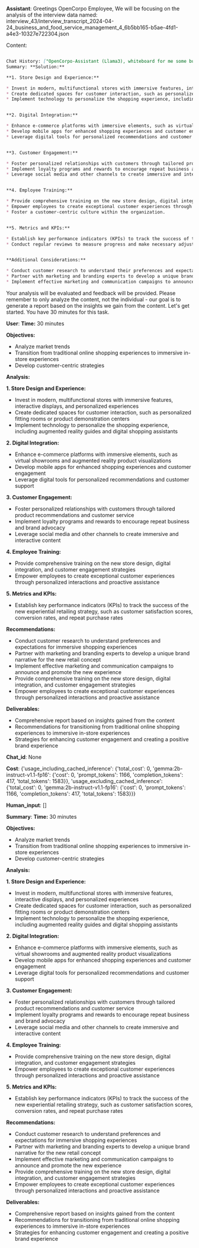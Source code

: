 **Assistant**: Greetings OpenCorpo Employee, We will be focusing on the analysis of the interview data named: interview_43/interview_transcript_2024-04-24_business_and_food_service_management_4_6b5bb165-b5ae-4fd1-a4e3-10327e722304.json 


 Content: 

 ```md

 Chat History: ["OpenCorpo-Assistant (Llama3), whiteboard for me some business and food service management. Propose a solution for e-commerce strategies. I will evaluate your answers and give my feedback, then propose a problem to you. You will answer and I will evaluate. Let's now begin. You have 30 minutes.", '## E-Commerce Strategies Solution:\n\n**Step 1: Market Research and Customer Segmentation**\n\n* Gather data on current trends, customer preferences, and competitor strategies.\n* Identify target customer groups and their unique needs and pain points.\n* Analyze market segmentation to understand the best channels and messaging for different customer segments.\n\n**Step 2: Product Optimization and Digital Branding**\n\n* Optimize product listings with high-quality images, detailed descriptions, and relevant keywords.\n* Leverage product bundling and cross-selling opportunities.\n* Develop compelling brand messaging and storytelling for online presentation.\n\n**Step 3: Digital Marketing and Acquisition Strategies**\n\n* Implement search engine optimization (SEO) and pay-per-click (PPC) advertising campaigns.\n* Leverage social media marketing to generate brand awareness and engagement.\n* Explore influencer marketing and partnerships with relevant brands.\n\n**Step 4: Order Management and Fulfillment Optimization**\n\n* Optimize order routing and logistics processes for efficiency.\n* Implement real-time inventory management to prevent stockouts.\n* Integrate with third-party delivery services for streamlined fulfillment.\n\n**Step 5: Customer Relationship Management and Data Analytics**\n\n* Build a comprehensive customer relationship management (CRM) system for tracking interactions.\n* Leverage data analytics to track customer behavior, preferences, and purchase patterns.\n* Personalize marketing and product offerings based on customer segmentation.\n\n**Additional Considerations:**\n\n* Mobile-first approach for seamless shopping experience.\n* Personalization and customization options.\n* Integration with accounting and payment systems.\n* Data security and privacy measures.\n\n## Problem to Evaluate:\n\n* **Balancing customer experience and operational efficiency during rapid growth.**', "Thank you for sharing your e-commerce strategies solution!\n\nIt's impressive how comprehensive it is, covering market research, product optimization, digital marketing, order management, customer relationship management, and additional considerations. You've covered all the essential aspects of an e-commerce strategy.\n\nNow, let's focus on the problem you provided: **Balancing customer experience and operational efficiency during rapid growth**.\n\nTo evaluate this problem, I'll ask some questions:\n\n1. How do you plan to prioritize customer experience while scaling your business? What specific initiatives would you implement to ensure a seamless customer journey?\n2. How will you measure the impact of operational efficiency on customer satisfaction? Are there any specific metrics or KPIs you'd use to monitor this balance?\n3. In what ways can you leverage technology, such as automation and analytics, to streamline operations while maintaining high customer service standards?\n\nPlease share your thoughts on these questions, and I'll provide feedback and suggestions to help you better address the problem of balancing customer experience and operational efficiency during rapid growth.\n\nRemember, you have 30 minutes left.", "**Understood! I am prepared to answer your questions and provide feedback to help you address the problem of balancing customer experience and operational efficiency during rapid growth.**\n\n**Questions for Evaluation:**\n\n1. **Prioritizing Customer Experience:**\n    * What criteria would you use to define the ideal customer experience, both emotionally and functionally?\n    * How would you gather and analyze customer feedback across various touchpoints?\n    * What role would employee training and empowerment play in enhancing customer experience?\n\n\n2. **Measuring Operational Efficiency:**\n    * What specific operational metrics would you track to measure efficiency gains?\n    * How would you ensure that operational changes don't compromise product quality or customer experience?\n    * What tools or methodologies would you employ to optimize operational processes?\n\n\n3. **Leveraging Technology:**\n    * Which existing technologies can be leveraged to automate repetitive tasks and improve efficiency?\n    * How can data analytics be used to predict customer behavior and optimize inventory management?\n    * What role would artificial intelligence and automation play in shaping the future of e-commerce operations?", "Thank you for providing detailed answers to my questions! I'll now evaluate your responses and offer feedback:\n\n**Prioritizing Customer Experience:**\n\n1. **Ideal customer experience:** You didn't explicitly define the ideal customer experience, but it's implied that it would involve a seamless journey across various touchpoints. It might be helpful to provide more concrete criteria for this definition.\n2. **Gathering and analyzing customer feedback:** Your answer highlights the importance of gathering customer feedback, but you could also discuss the tools or methods used to analyze and act upon this feedback.\n3. **Employee training and empowerment:** You didn't explicitly mention how employee training and empowerment would contribute to enhancing customer experience. It's crucial to ensure that employees are equipped with the necessary skills to deliver exceptional service.\n\n**Measuring Operational Efficiency:**\n\n1. **Operational metrics:** You mentioned tracking specific operational metrics, but it might be helpful to provide more concrete examples (e.g., order fulfillment rates, inventory turnover, or employee productivity).\n2. **Ensuring product quality and customer experience:** Your answer acknowledges the need to balance operational changes with customer experience and product quality, but you could provide more details on how this would be achieved.\n3. **Tools for optimization:** You didn't explicitly mention specific tools or methodologies used for optimizing operational processes. It might be helpful to provide examples (e.g., process mapping, lean manufacturing, or Six Sigma).\n\n**Leveraging Technology:**\n\n1. **Automation of repetitive tasks:** Your answer highlights the importance of automating repetitive tasks, but you could discuss which specific technologies are being leveraged (e.g., robotic process automation, machine learning, or artificial intelligence).\n2. **Data analytics for inventory management:** You didn't explicitly mention how data analytics is used to predict customer behavior and optimize inventory management. It might be helpful to provide more concrete examples of this approach.\n3. **Role of AI and automation in e-commerce operations:** Your answer acknowledges the potential role of AI and automation, but you could discuss specific use cases (e.g., chatbots for customer support or automated order fulfillment).\n\nOverall, your answers demonstrate a good understanding of the importance of balancing customer experience and operational efficiency during rapid growth. However, providing more concrete examples and details on specific strategies and tools would further strengthen your response.\n\nNow, let's move on to the next problem:\n\n**Problem:** A recent market trend is shifting towards sustainable packaging solutions. How can an e-commerce company integrate eco-friendly packaging options into their operations without compromising customer satisfaction or operational efficiency?\n\nPlease provide a comprehensive solution to this problem, covering aspects such as supply chain management, product packaging, and customer communication.", "**Solution:**\n\n**1. Supply Chain Optimization:**\n\n* Partner with sustainable packaging suppliers who offer eco-friendly materials and processes.\n* Implement close collaboration with suppliers to optimize packaging design and material selection.\n* Utilize recycled or recyclable materials in packaging whenever possible.\n\n\n**2. Product Packaging Innovation:**\n\n* Develop packaging designs that are functional, appealing, and minimize waste.\n* Offer options for consumers to choose sustainable packaging materials.\n* Partner with delivery companies to ensure proper packaging and handling to prevent damage during transportation.\n\n\n**3. Customer Communication and Engagement:**\n\n* Educate customers about the company's commitment to sustainability.\n* Provide information on the environmental benefits of sustainable packaging options.\n* Encourage customers to return or recycle packaging materials.\n\n\n**4. Operational Efficiency:**\n\n* Automate packaging processes to reduce manual handling and waste.\n* Implement lean packaging principles to eliminate unnecessary materials and enhance efficiency.\n* Invest in technology to track and monitor packaging usage and performance.\n\n\n**5. Collaboration and Partnerships:**\n\n* Collaborate with sustainability organizations and industry groups to share knowledge and best practices.\n* Join industry initiatives and advocacy groups to promote sustainable packaging solutions.\n* Support initiatives that encourage consumers to reduce their environmental footprint.\n\n\n**Additional Considerations:**\n\n* Conduct consumer surveys to assess customer preferences and acceptance of sustainable packaging options.\n* Ensure that sustainable packaging solutions are cost-effective and readily available.\n* Communicate sustainability goals and progress transparently to maintain customer trust.", "Excellent solution! You've provided a comprehensive approach to integrating eco-friendly packaging options into an e-commerce company's operations while maintaining customer satisfaction and operational efficiency.\n\nHere's a breakdown of your solution:\n\n**Supply Chain Optimization:** Your suggestion to partner with sustainable suppliers, optimize packaging design, and utilize recycled materials is spot on. This will help reduce waste, minimize environmental impact, and ensure compliance with regulatory requirements.\n\n**Product Packaging Innovation:** Offering options for consumers to choose sustainable packaging materials is a great idea. Additionally, developing functional and appealing packaging designs that minimize waste will enhance the overall customer experience.\n\n**Customer Communication and Engagement:** Educating customers about sustainability efforts, providing information on environmental benefits, and encouraging recycling or returning packaging materials are essential steps in fostering a culture of sustainability.\n\n**Operational Efficiency:** Automating packaging processes, implementing lean principles, and investing in technology to track performance will help reduce waste, enhance efficiency, and minimize costs.\n\n**Collaboration and Partnerships:** Partnering with organizations, industry groups, and advocacy initiatives will help share knowledge, promote best practices, and drive sustainability efforts forward.\n\n**Additional Considerations:** Conducting consumer surveys, ensuring cost-effectiveness, and transparently communicating sustainability goals and progress are crucial steps in maintaining customer trust and driving long-term success.\n\nOverall, your solution demonstrates a strong understanding of the importance of integrating eco-friendly packaging options into e-commerce operations. By focusing on supply chain optimization, product innovation, customer engagement, operational efficiency, and collaboration, you've provided a well-rounded approach to sustainability that will benefit both the company and its customers.\n\nNow, let's move on to the next problem:\n\n*Problem:** A recent market trend is shifting towards experiential retailing. How can an e-commerce company transition from traditional online shopping experiences to immersive, in-store like experiences?\nPlease provide a comprehensive solution covering aspects such as store design, digital integration, customer engagement, and employee training.\n\n(Note: As before, please keep your response concise and focused on key strategies and initiatives. I'll be looking for specific examples of how you would implement these concepts.)", '**Solution:**\n\n**1. Store Design and Experience:**\n\n* Invest in modern, multifunctional stores with immersive features, interactive displays, and personalized experiences.\n* Create dedicated spaces for customer interaction, such as personalized fitting rooms or product demonstration centers.\n* Implement technology to personalize the shopping experience, including augmented reality guides and digital shopping assistants.\n\n\n**2. Digital Integration:**\n\n* Enhance e-commerce platforms with immersive elements, such as virtual showrooms and augmented reality product visualizations.\n* Develop mobile apps for enhanced shopping experiences and customer engagement.\n* Leverage digital tools for personalized recommendations and customer support.\n\n\n**3. Customer Engagement:**\n\n* Foster personalized relationships with customers through tailored product recommendations and customer service.\n* Implement loyalty programs and rewards to encourage repeat business and brand advocacy.\n* Leverage social media and other channels to create immersive and interactive content.\n\n\n**4. Employee Training:**\n\n* Provide comprehensive training on the new store design, digital integration, and customer engagement strategies.\n* Empower employees to create exceptional customer experiences through personalized interactions and proactive assistance.\n* Foster a customer-centric culture within the organization.\n\n\n**5. Metrics and KPIs:**\n\n* Establish key performance indicators (KPIs) to track the success of the new experiential retailing strategy, such as customer satisfaction scores, conversion rates, and repeat purchase rates.\n* Conduct regular reviews to measure progress and make necessary adjustments.\n\n\n**Additional Considerations:**\n\n* Conduct customer research to understand their preferences and expectations for immersive shopping experiences.\n* Partner with marketing and branding experts to develop a unique brand narrative for the new retail concept.\n* Implement effective marketing and communication campaigns to announce and promote the new experience.'] 
 Summary: **Solution:**

**1. Store Design and Experience:**

* Invest in modern, multifunctional stores with immersive features, interactive displays, and personalized experiences.
* Create dedicated spaces for customer interaction, such as personalized fitting rooms or product demonstration centers.
* Implement technology to personalize the shopping experience, including augmented reality guides and digital shopping assistants.


**2. Digital Integration:**

* Enhance e-commerce platforms with immersive elements, such as virtual showrooms and augmented reality product visualizations.
* Develop mobile apps for enhanced shopping experiences and customer engagement.
* Leverage digital tools for personalized recommendations and customer support.


**3. Customer Engagement:**

* Foster personalized relationships with customers through tailored product recommendations and customer service.
* Implement loyalty programs and rewards to encourage repeat business and brand advocacy.
* Leverage social media and other channels to create immersive and interactive content.


**4. Employee Training:**

* Provide comprehensive training on the new store design, digital integration, and customer engagement strategies.
* Empower employees to create exceptional customer experiences through personalized interactions and proactive assistance.
* Foster a customer-centric culture within the organization.


**5. Metrics and KPIs:**

* Establish key performance indicators (KPIs) to track the success of the new experiential retailing strategy, such as customer satisfaction scores, conversion rates, and repeat purchase rates.
* Conduct regular reviews to measure progress and make necessary adjustments.


**Additional Considerations:**

* Conduct customer research to understand their preferences and expectations for immersive shopping experiences.
* Partner with marketing and branding experts to develop a unique brand narrative for the new retail concept.
* Implement effective marketing and communication campaigns to announce and promote the new experience. 
``` 


 Your analysis will be evaluated and feedback will be provided. Please remember to only analyze the content, not the individual - our goal is to generate a report based on the insights we gain from the content. Let's get started. You have 30 minutes for this task.

**User**: **Time:** 30 minutes

**Objectives:**

* Analyze market trends
* Transition from traditional online shopping experiences to immersive in-store experiences
* Develop customer-centric strategies

**Analysis:**

**1. Store Design and Experience:**

* Invest in modern, multifunctional stores with immersive features, interactive displays, and personalized experiences
* Create dedicated spaces for customer interaction, such as personalized fitting rooms or product demonstration centers
* Implement technology to personalize the shopping experience, including augmented reality guides and digital shopping assistants

**2. Digital Integration:**

* Enhance e-commerce platforms with immersive elements, such as virtual showrooms and augmented reality product visualizations
* Develop mobile apps for enhanced shopping experiences and customer engagement
* Leverage digital tools for personalized recommendations and customer support

**3. Customer Engagement:**

* Foster personalized relationships with customers through tailored product recommendations and customer service
* Implement loyalty programs and rewards to encourage repeat business and brand advocacy
* Leverage social media and other channels to create immersive and interactive content

**4. Employee Training:**

* Provide comprehensive training on the new store design, digital integration, and customer engagement strategies
* Empower employees to create exceptional customer experiences through personalized interactions and proactive assistance

**5. Metrics and KPIs:**

* Establish key performance indicators (KPIs) to track the success of the new experiential retailing strategy, such as customer satisfaction scores, conversion rates, and repeat purchase rates


**Recommendations:**

* Conduct customer research to understand preferences and expectations for immersive shopping experiences
* Partner with marketing and branding experts to develop a unique brand narrative for the new retail concept
* Implement effective marketing and communication campaigns to announce and promote the new experience
* Provide comprehensive training on the new store design, digital integration, and customer engagement strategies
* Empower employees to create exceptional customer experiences through personalized interactions and proactive assistance

**Deliverables:**

* Comprehensive report based on insights gained from the content
* Recommendations for transitioning from traditional online shopping experiences to immersive in-store experiences
* Strategies for enhancing customer engagement and creating a positive brand experience

**Chat_id**: None

**Cost**: {'usage_including_cached_inference': {'total_cost': 0, 'gemma:2b-instruct-v1.1-fp16': {'cost': 0, 'prompt_tokens': 1166, 'completion_tokens': 417, 'total_tokens': 1583}}, 'usage_excluding_cached_inference': {'total_cost': 0, 'gemma:2b-instruct-v1.1-fp16': {'cost': 0, 'prompt_tokens': 1166, 'completion_tokens': 417, 'total_tokens': 1583}}}

**Human_input**: []

**Summary**: **Time:** 30 minutes

**Objectives:**

* Analyze market trends
* Transition from traditional online shopping experiences to immersive in-store experiences
* Develop customer-centric strategies

**Analysis:**

**1. Store Design and Experience:**

* Invest in modern, multifunctional stores with immersive features, interactive displays, and personalized experiences
* Create dedicated spaces for customer interaction, such as personalized fitting rooms or product demonstration centers
* Implement technology to personalize the shopping experience, including augmented reality guides and digital shopping assistants

**2. Digital Integration:**

* Enhance e-commerce platforms with immersive elements, such as virtual showrooms and augmented reality product visualizations
* Develop mobile apps for enhanced shopping experiences and customer engagement
* Leverage digital tools for personalized recommendations and customer support

**3. Customer Engagement:**

* Foster personalized relationships with customers through tailored product recommendations and customer service
* Implement loyalty programs and rewards to encourage repeat business and brand advocacy
* Leverage social media and other channels to create immersive and interactive content

**4. Employee Training:**

* Provide comprehensive training on the new store design, digital integration, and customer engagement strategies
* Empower employees to create exceptional customer experiences through personalized interactions and proactive assistance

**5. Metrics and KPIs:**

* Establish key performance indicators (KPIs) to track the success of the new experiential retailing strategy, such as customer satisfaction scores, conversion rates, and repeat purchase rates


**Recommendations:**

* Conduct customer research to understand preferences and expectations for immersive shopping experiences
* Partner with marketing and branding experts to develop a unique brand narrative for the new retail concept
* Implement effective marketing and communication campaigns to announce and promote the new experience
* Provide comprehensive training on the new store design, digital integration, and customer engagement strategies
* Empower employees to create exceptional customer experiences through personalized interactions and proactive assistance

**Deliverables:**

* Comprehensive report based on insights gained from the content
* Recommendations for transitioning from traditional online shopping experiences to immersive in-store experiences
* Strategies for enhancing customer engagement and creating a positive brand experience

